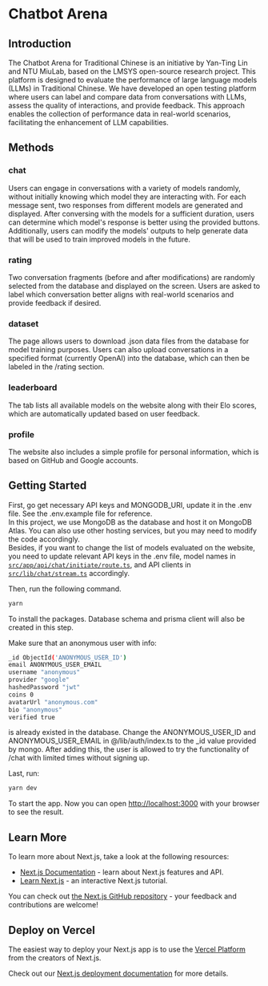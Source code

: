 # Chatbot Arena

## Introduction

The Chatbot Arena for Traditional Chinese is an initiative by Yan-Ting Lin and NTU MiuLab, based on the LMSYS open-source research project. This platform is designed to evaluate the performance of large language models (LLMs) in Traditional Chinese. We have developed an open testing platform where users can label and compare data from conversations with LLMs, assess the quality of interactions, and provide feedback. This approach enables the collection of performance data in real-world scenarios, facilitating the enhancement of LLM capabilities.

## Methods

### chat

Users can engage in conversations with a variety of models randomly, without initially knowing which model they are interacting with. For each message sent, two responses from different models are generated and displayed. After conversing with the models for a sufficient duration, users can determine which model's response is better using the provided buttons. Additionally, users can modify the models' outputs to help generate data that will be used to train improved models in the future.

### rating

Two conversation fragments (before and after modifications) are randomly selected from the database and displayed on the screen. Users are asked to label which conversation better aligns with real-world scenarios and provide feedback if desired.

### dataset

The page allows users to download .json data files from the database for model training purposes. Users can also upload conversations in a specified format (currently OpenAI) into the database, which can then be labeled in the /rating section.

### leaderboard

The tab lists all available models on the website along with their Elo scores, which are automatically updated based on user feedback.

### profile

The website also includes a simple profile for personal information, which is based on GitHub and Google accounts.

## Getting Started

First, go get necessary API keys and MONGODB_URI, update it in the .env file. See the .env.example file for reference.  
In this project, we use MongoDB as the database and host it on MongoDB Atlas. You can also use other hosting services, but you may need to modify the code accordingly.  
Besides, if you want to change the list of models evaluated on the website, you need to update relevant API keys in the .env file, model names in [`src/app/api/chat/initiate/route.ts`](https://github.com/adamlin120/chatbot-arena/blob/main/src/app/api/chat/initiate/route.ts#L50-L61), and API clients in [`src/lib/chat/stream.ts`](https://github.com/adamlin120/chatbot-arena/blob/main/src/lib/chat/stream.ts) accordingly.

Then, run the following command.

```bash
yarn
```

To install the packages. Database schema and prisma client will also be created in this step.

Make sure that an anonymous user with info:

```bash
_id ObjectId('ANONYMOUS_USER_ID')
email ANONYMOUS_USER_EMAIL
username "anonymous"
provider "google"
hashedPassword "jwt"
coins 0
avatarUrl "anonymous.com"
bio "anonymous"
verified true
```

is already existed in the database.
Change the ANONYMOUS_USER_ID and ANONYMOUS_USER_EMAIL in @/lib/auth/index.ts to the \_id value provided by mongo. After adding this, the user is allowed to try the functionality of /chat with limited times without signing up.

Last, run:

```bash
yarn dev

```

To start the app. Now you can open [http://localhost:3000](http://localhost:3000) with your browser to see the result.

## Learn More

To learn more about Next.js, take a look at the following resources:

- [Next.js Documentation](https://nextjs.org/docs) - learn about Next.js features and API.
- [Learn Next.js](https://nextjs.org/learn) - an interactive Next.js tutorial.

You can check out [the Next.js GitHub repository](https://github.com/vercel/next.js/) - your feedback and contributions are welcome!

## Deploy on Vercel

The easiest way to deploy your Next.js app is to use the [Vercel Platform](https://vercel.com/new?utm_medium=default-template&filter=next.js&utm_source=create-next-app&utm_campaign=create-next-app-readme) from the creators of Next.js.

Check out our [Next.js deployment documentation](https://nextjs.org/docs/deployment) for more details.

